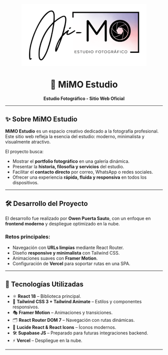 <div align="center">
  <img src="./public/image/logo.png" alt="MiMO Estudio" width="400"/>
  <h1>📸 MiMO Estudio</h1>
  <p><strong>Estudio Fotográfico - Sitio Web Oficial</strong></p>
</div>

---

## ✨ Sobre MiMO Estudio

**MiMO Estudio** es un espacio creativo dedicado a la fotografía profesional.  
Este sitio web refleja la esencia del estudio: moderno, minimalista y visualmente atractivo.  

El proyecto busca:  

- Mostrar el **portfolio fotográfico** en una galería dinámica.  
- Presentar la **historia, filosofía y servicios** del estudio.  
- Facilitar el **contacto directo** por correo, WhatsApp o redes sociales.  
- Ofrecer una experiencia **rápida, fluida y responsiva** en todos los dispositivos.  

---

## 🛠️ Desarrollo del Proyecto

El desarrollo fue realizado por **Owen Puerta Sauto**, con un enfoque en **frontend moderno** y despliegue optimizado en la nube.  

### Retos principales:
- Navegación con **URLs limpias** mediante React Router.  
- Diseño **responsive y minimalista** con Tailwind CSS.  
- Animaciones suaves con **Framer Motion**.  
- Configuración de **Vercel** para soportar rutas en una SPA.  

---

## 🚀 Tecnologías Utilizadas

- ⚛ **React 18** – Biblioteca principal.  
- 🎨 **Tailwind CSS 3 + Tailwind Animate** – Estilos y componentes responsivos.  
- 🎭 **Framer Motion** – Animaciones y transiciones.  
- 🗂 **React Router DOM 7** – Navegación con rutas dinámicas.  
- 🎨 **Lucide React & React Icons** – Íconos modernos.  
- 🛠 **Supabase JS** – Preparado para futuras integraciones backend.  
- ⚡ **Vercel** – Despliegue en la nube.  

---


